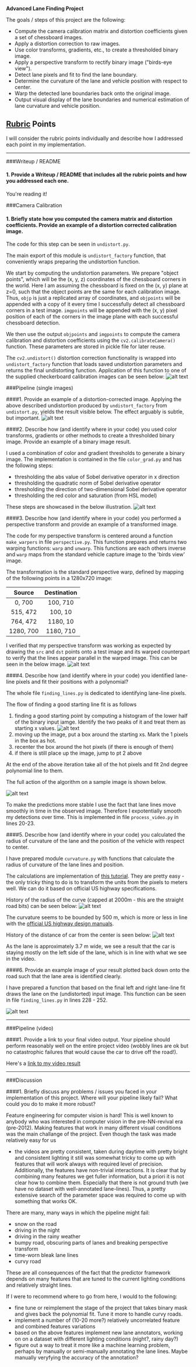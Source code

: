 **Advanced Lane Finding Project**

The goals / steps of this project are the following:

* Compute the camera calibration matrix and distortion coefficients given a set
  of chessboard images.
* Apply a distortion correction to raw images.
* Use color transforms, gradients, etc., to create a thresholded binary image.
* Apply a perspective transform to rectify binary image ("birds-eye view").
* Detect lane pixels and fit to find the lane boundary.
* Determine the curvature of the lane and vehicle position with respect to center.
* Warp the detected lane boundaries back onto the original image.
* Output visual display of the lane boundaries and numerical estimation of lane curvature and vehicle position.

[//]: # (Image References)

[image_undist]: ./img/writeup/calibration_checkerboard.jpg "Undistorted checkerboard"
[image_car_undist]: ./img/writeup/calibration_car.jpg "Undistorted car capture image"
[image_thresh]: ./img/writeup/thresholding.jpg "Thresholding pipeline"
[image_perspective]: ./img/writeup/warping.jpg "Perspective warping"
[image_hist]: ./img/writeup/hist.jpg "Histogram of lower part of binary mask"
[image_lane_finding]: ./img/writeup/lane_finding.jpg "Visualization of the lane line finding algorthitm"
[image_full]: ./img/writeup/full_output.jpg "Full pipeline effect"
[image_dist_from_center]: ./img/writeup/dist_from_center.jpg "Implied distance of car from center"
[image_curvature]: ./img/writeup/curvatures.jpg "Implied curvature"

## [Rubric](https://review.udacity.com/#!/rubrics/571/view) Points
I will consider the rubric points individually and describe how I addressed each point in my implementation.  

---
###Writeup / README

#### 1. Provide a Writeup / README that includes all the rubric points and how you addressed each one.
You're reading it!

###Camera Calibration

#### 1. Briefly state how you computed the camera matrix and distortion coefficients. Provide an example of a distortion corrected calibration image.

The code for this step can be seen in `undistort.py`.

The main export of this module is `undistort_factory` function,
that conveniently wraps preparing the undistortion function.

We start by computing the undistortion parameters.
We prepare "object points", which will be the (x, y, z) coordinates
of the chessboard corners in the world. Here I am assuming the chessboard is
fixed on the (x, y) plane at z=0, such that the object points are the same for
each calibration image.  Thus, `objp` is just a replicated array of
coordinates, and `objpoints` will be appended with a copy of it every time I
successfully detect all chessboard corners in a test image.  `imgpoints` will
be appended with the (x, y) pixel position of each of the corners in the image
plane with each successful chessboard detection.  

We then use the output `objpoints` and `imgpoints` to compute the camera
calibration and distortion coefficients using the `cv2.calibrateCamera()`
function. These parameters are stored in pickle file for later reuse.

The `cv2.undistort()` distortion correction functionality is wrapped into
`undistort_factory` function that loads saved undistortion parameters and
returns the final undistorting function.  Application of this function to one
of the supplied checkerboard calibration images can be seen below:
![alt text][image_undist]

###Pipeline (single images)

####1. Provide an example of a distortion-corrected image.
Applying the above described undistortion produced by `undistort_factory` from 
`undistort.py`, yields the result visible below. The effect arguably is subtle, but important.
![alt text][image_car_undist]

####2. Describe how (and identify where in your code) you used color transforms, gradients or other methods to create a thresholded binary image.  Provide an example of a binary image result.


I used a combination of color and gradient thresholds to generate a binary
image. The implementation is contained in the file `color_grad.py` and has the
following steps:
  - thresholding the abs value of Sobel derivative operator in x direction
  - thresholding the quadratic norm of Sobel derivative operator
  - thresholding the direction of two-dimensional Sobel derivative operator
  - thresholding the red color and saturation (from HSL model)

These steps are showcased in the below illustration.
![alt text][image_thresh]

####3. Describe how (and identify where in your code) you performed a perspective transform and provide an example of a transformed image.

The code for my perspective transform is centered around a function
`make_warpers` in file `perspective.py`. This function prepares and returns two
warping functions: `warp` and `unwarp`. This functions are each others inverse
and `warp` maps from the standard vehicle capture image to the 'birds view'
image.

The transformation is the standard perspective warp, defined by mapping of the
following points in a 1280x720 image:

| Source        | Destination   | 
|:-------------:|:-------------:| 
| 0, 700        | 100, 710      | 
| 515, 472      | 100, 10       |
| 764, 472      | 1180, 10      |
| 1280, 700     | 1180, 710     |

I verified that my perspective transform was working as expected by drawing the
`src` and `dst` points onto a test image and its warped counterpart to verify
that the lines appear parallel in the warped image. This can be seen in the
below image.
![alt text][image_perspective]

####4. Describe how (and identify where in your code) you identified lane-line pixels and fit their positions with a polynomial?

The whole file `finding_lines.py` is dedicated to identifying lane-line pixels.

The flow of finding a good starting line fit is as follows
  1. finding a good starting point by computing a histogram of the lower half of the 
    binary input iamge. Identify the two peaks of it and treat them as starting x values.
![alt text][image_hist]
  2. moving up the image, put a box around the starting xs. Mark the 1 pixels in the box as hot.
  3. recenter the box around the hot pixels (if there is enough of them)
  4. if there is still place up the image, jump to pt 2 above

At the end of the above iteration take all of the hot pixels and fit 2nd degree
polynomial line to them.

The full action of the algorithm on a sample image is shown below.

![alt text][image_lane_finding]

To make the predictions more stable I use the fact that lane lines move smoothly in time
in the observed image. Therefore I expotentially smooth my detections over time. This
is implemented in file `process_video.py` in lines 20-23.


####5. Describe how (and identify where in your code) you calculated the radius
of curvature of the lane and the position of the vehicle with respect to
center.

I have prepared module `curvature.py` with functions that calculate the radius
of curvature of the lane lines and position.

The calculations are implementation of
 [this tutorial](http://www.intmath.com/applications-differentiation/8-radius-curvature.php).
They are pretty easy - the only tricky thing to do is to transform the units from
the pixels to meters well. We can do it based on official US highway specifications.

History of the radius of the curve (capped at 2000m - this are the straight
road bits) can be seen below:
![alt text][image_curvature]

The curvature seems to be bounded by 500 m, which is more or less in line with the
[official US highway design manuals](http://onlinemanuals.txdot.gov/txdotmanuals/rdw/Table_2-3_m.pdf).


History of the distance of car from the center is seen below:
![alt text][image_dist_from_center]

As the lane is approximately 3.7 m wide, we see a result that the car is
staying mostly on the left side of the lane, which is in line with what we see
in the video.


####6. Provide an example image of your result plotted back down onto the road such that the lane area is identified clearly.

I have prepared a function that based on the final left and right lane-line fit 
draws the lane on the (undistorted) input image. This function can be seen in file
`finding_lines.py` in lines 228 - 252.


![alt text][image_full]

---

###Pipeline (video)

####1. Provide a link to your final video output.  Your pipeline should perform reasonably well on the entire project video (wobbly lines are ok but no catastrophic failures that would cause the car to drive off the road!).

Here's a [link to my video result](./out/project_out.mp4)

---

###Discussion

####1. Briefly discuss any problems / issues you faced in your implementation of this project.  Where will your pipeline likely fail?  What could you do to make it more robust?

Feature engineering for computer vision is hard!  This is well known to anybody
who was interested in computer vision in the pre-NN-revival era (pre-2012).
Making features that work in many different visual conditions was the main
challange of the project.  Even though the task was made relatively easy for us
- the videos are pretty consistent, taken during daytime with pretty bright and
  consistent lighting it still was somewhat tricky to come up with features
that will work always with required level of precision.  Additionally, the
features have non-trivial interactions. It is clear that by combining many
features we get fuller information, but a priori it is not clear how to combine
them.  Especially that there is not ground truth (we have no dataset with
well-annotated lane-lines).  Thus, a pretty extensive search of the parameter
space was required to come up with something that works OK.


There are many, many ways in which the pipeline might fail:
  - snow on the road
  - driving in the night
  - driving in the rainy weather
  - bumpy road, obscuring parts of lanes and breaking perspective transform
  - time-worn bleak lane lines
  - curvy road


These are all consequences of the fact that the predictor framework depends on 
many features that are tuned to the current lighting conditions and relatively
straight lines.

If I were to recommend where to go from here, I would to the following:
  - fine tune or reimplement the stage of the project that takes binary mask
    and gives back the polynomial fit. Tune it more to handle curvy roads.
  - implement a number of (10-20 more?) relatively uncorrelated feature 
    and combined features variations
  - based on the above features implement new lane annotators, working on
    on a dataset with different lighting conditions (night?, rainy day?)
  - figure out a way to treat it more like a machine learning problem, perhaps
    by manually or semi-manually annotating the lane lines. Maybe manually 
    veryfying the accuracy of the annotation?

